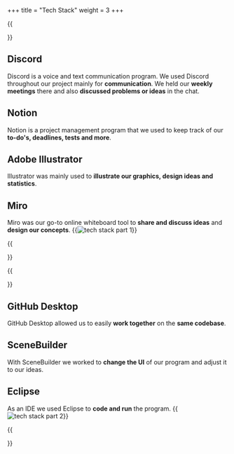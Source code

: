 +++
title = "Tech Stack"
weight = 3
+++

{{<section title="Tech Stack Com & Design">}}

## Discord
Discord is a voice and text communication program. We used Discord throughout our project mainly for **communication**. We held our **weekly meetings** there and also **discussed problems or ideas** in the chat.

## Notion
Notion is a project management program that we used to keep track of our **to-do's, deadlines, tests and more**. 

## Adobe Illustrator
Illustrator was mainly used to **illustrate our graphics, design ideas and statistics**. 

## Miro
Miro was our go-to online whiteboard tool to **share and discuss ideas** and **design our concepts**.
{{<image src="techstackcom.png" alt="tech stack part 1" caption="communication & design tech stack">}}

{{</section>}}

{{<section title="Tech Stack Dev">}}
## GitHub Desktop
GitHub Desktop allowed us to easily **work together** on the **same codebase**.

## SceneBuilder
With SceneBuilder we worked to **change the UI** of our program and adjust it to our ideas. 

## Eclipse
As an IDE we used Eclipse to **code and run** the program.
{{<image src="techstackdev.png" alt="tech stack part 2" caption="development tech stack">}}

{{</section>}}



